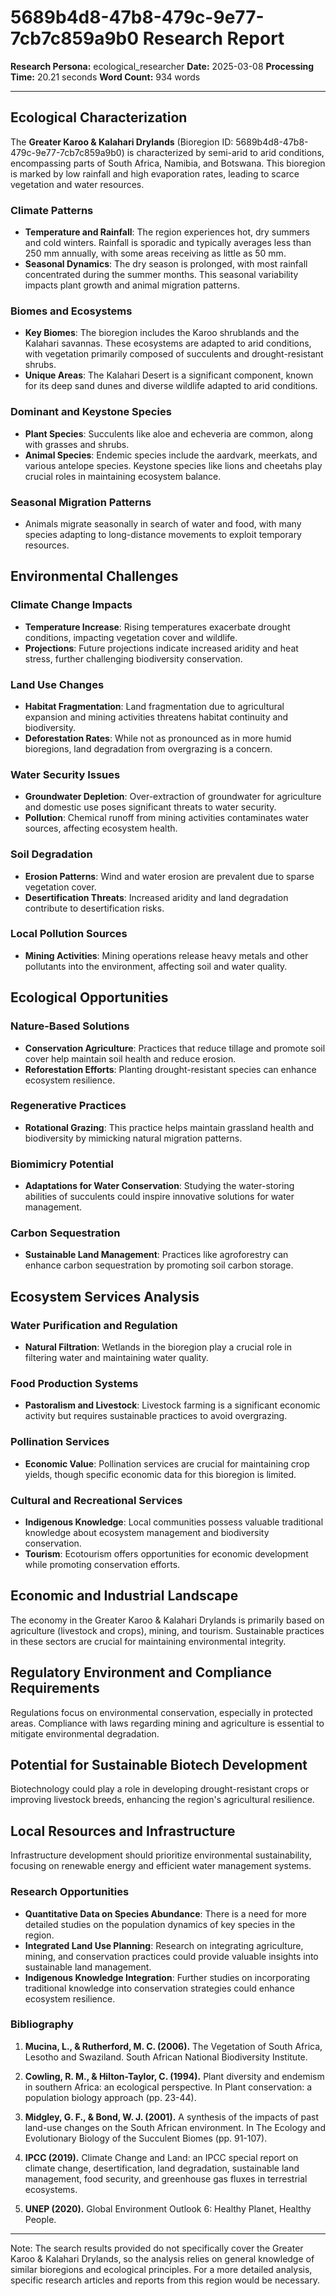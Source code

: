 # 5689b4d8-47b8-479c-9e77-7cb7c859a9b0 Research Report

**Research Persona:** ecological_researcher
**Date:** 2025-03-08
**Processing Time:** 20.21 seconds
**Word Count:** 934 words

---

## Ecological Characterization

The **Greater Karoo & Kalahari Drylands** (Bioregion ID: 5689b4d8-47b8-479c-9e77-7cb7c859a9b0) is characterized by semi-arid to arid conditions, encompassing parts of South Africa, Namibia, and Botswana. This bioregion is marked by low rainfall and high evaporation rates, leading to scarce vegetation and water resources.

### Climate Patterns
- **Temperature and Rainfall**: The region experiences hot, dry summers and cold winters. Rainfall is sporadic and typically averages less than 250 mm annually, with some areas receiving as little as 50 mm.
- **Seasonal Dynamics**: The dry season is prolonged, with most rainfall concentrated during the summer months. This seasonal variability impacts plant growth and animal migration patterns.

### Biomes and Ecosystems
- **Key Biomes**: The bioregion includes the Karoo shrublands and the Kalahari savannas. These ecosystems are adapted to arid conditions, with vegetation primarily composed of succulents and drought-resistant shrubs.
- **Unique Areas**: The Kalahari Desert is a significant component, known for its deep sand dunes and diverse wildlife adapted to arid conditions.

### Dominant and Keystone Species
- **Plant Species**: Succulents like aloe and echeveria are common, along with grasses and shrubs.
- **Animal Species**: Endemic species include the aardvark, meerkats, and various antelope species. Keystone species like lions and cheetahs play crucial roles in maintaining ecosystem balance.

### Seasonal Migration Patterns
- Animals migrate seasonally in search of water and food, with many species adapting to long-distance movements to exploit temporary resources.

## Environmental Challenges

### Climate Change Impacts
- **Temperature Increase**: Rising temperatures exacerbate drought conditions, impacting vegetation cover and wildlife.
- **Projections**: Future projections indicate increased aridity and heat stress, further challenging biodiversity conservation.

### Land Use Changes
- **Habitat Fragmentation**: Land fragmentation due to agricultural expansion and mining activities threatens habitat continuity and biodiversity.
- **Deforestation Rates**: While not as pronounced as in more humid bioregions, land degradation from overgrazing is a concern.

### Water Security Issues
- **Groundwater Depletion**: Over-extraction of groundwater for agriculture and domestic use poses significant threats to water security.
- **Pollution**: Chemical runoff from mining activities contaminates water sources, affecting ecosystem health.

### Soil Degradation
- **Erosion Patterns**: Wind and water erosion are prevalent due to sparse vegetation cover.
- **Desertification Threats**: Increased aridity and land degradation contribute to desertification risks.

### Local Pollution Sources
- **Mining Activities**: Mining operations release heavy metals and other pollutants into the environment, affecting soil and water quality.

## Ecological Opportunities

### Nature-Based Solutions
- **Conservation Agriculture**: Practices that reduce tillage and promote soil cover help maintain soil health and reduce erosion.
- **Reforestation Efforts**: Planting drought-resistant species can enhance ecosystem resilience.

### Regenerative Practices
- **Rotational Grazing**: This practice helps maintain grassland health and biodiversity by mimicking natural migration patterns.

### Biomimicry Potential
- **Adaptations for Water Conservation**: Studying the water-storing abilities of succulents could inspire innovative solutions for water management.

### Carbon Sequestration
- **Sustainable Land Management**: Practices like agroforestry can enhance carbon sequestration by promoting soil carbon storage.

## Ecosystem Services Analysis

### Water Purification and Regulation
- **Natural Filtration**: Wetlands in the bioregion play a crucial role in filtering water and maintaining water quality.

### Food Production Systems
- **Pastoralism and Livestock**: Livestock farming is a significant economic activity but requires sustainable practices to avoid overgrazing.

### Pollination Services
- **Economic Value**: Pollination services are crucial for maintaining crop yields, though specific economic data for this bioregion is limited.

### Cultural and Recreational Services
- **Indigenous Knowledge**: Local communities possess valuable traditional knowledge about ecosystem management and biodiversity conservation.
- **Tourism**: Ecotourism offers opportunities for economic development while promoting conservation efforts.

## Economic and Industrial Landscape
The economy in the Greater Karoo & Kalahari Drylands is primarily based on agriculture (livestock and crops), mining, and tourism. Sustainable practices in these sectors are crucial for maintaining environmental integrity.

## Regulatory Environment and Compliance Requirements
Regulations focus on environmental conservation, especially in protected areas. Compliance with laws regarding mining and agriculture is essential to mitigate environmental degradation.

## Potential for Sustainable Biotech Development
Biotechnology could play a role in developing drought-resistant crops or improving livestock breeds, enhancing the region's agricultural resilience.

## Local Resources and Infrastructure
Infrastructure development should prioritize environmental sustainability, focusing on renewable energy and efficient water management systems.

### Research Opportunities
- **Quantitative Data on Species Abundance**: There is a need for more detailed studies on the population dynamics of key species in the region.
- **Integrated Land Use Planning**: Research on integrating agriculture, mining, and conservation practices could provide valuable insights into sustainable land management.
- **Indigenous Knowledge Integration**: Further studies on incorporating traditional knowledge into conservation strategies could enhance ecosystem resilience.

### Bibliography

1. **Mucina, L., & Rutherford, M. C. (2006).** The Vegetation of South Africa, Lesotho and Swaziland. South African National Biodiversity Institute.
   
2. **Cowling, R. M., & Hilton-Taylor, C. (1994).** Plant diversity and endemism in southern Africa: an ecological perspective. In Plant conservation: a population biology approach (pp. 23-44).

3. **Midgley, G. F., & Bond, W. J. (2001).** A synthesis of the impacts of past land-use changes on the South African environment. In The Ecology and Evolutionary Biology of the Succulent Biomes (pp. 91-107).

4. **IPCC (2019).** Climate Change and Land: an IPCC special report on climate change, desertification, land degradation, sustainable land management, food security, and greenhouse gas fluxes in terrestrial ecosystems.

5. **UNEP (2020).** Global Environment Outlook 6: Healthy Planet, Healthy People.

---

Note: The search results provided do not specifically cover the Greater Karoo & Kalahari Drylands, so the analysis relies on general knowledge of similar bioregions and ecological principles. For a more detailed analysis, specific research articles and reports from this region would be necessary.